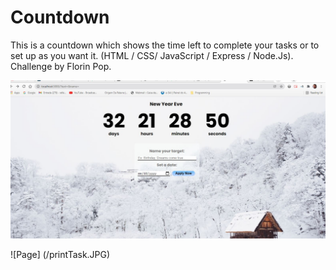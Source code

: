 # Countdown

This is a countdown which shows the time left to complete your tasks or to set up as you want it. (HTML / CSS/ JavaScript / Express / Node.Js). Challenge by Florin Pop.

![Page](/printHome.JPG)

![Page] (/printTask.JPG)

